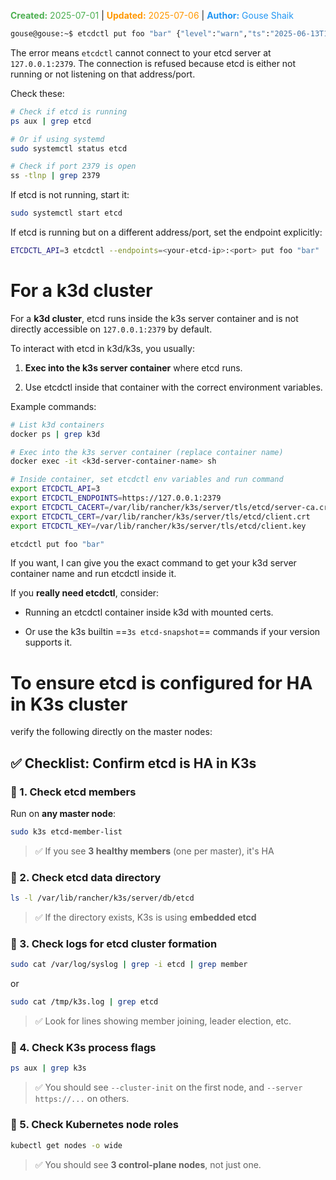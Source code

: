 <span style="color:#4caf50;"><b>Created:</b> 2025-07-01</span> | <span style="color:#ff9800;"><b>Updated:</b> 2025-07-06</span> | <span style="color:#2196f3;"><b>Author:</b> Gouse Shaik</span>

```bash
gouse@gouse:~$ etcdctl put foo "bar" {"level":"warn","ts":"2025-06-13T18:12:52.857946+0300","logger":"etcd-client","caller":"v3@v3.5.13/retry_interceptor.go:62","msg":"retrying of unary invoker failed","target":"etcd-endpoints://0xc0005a2000/127.0.0.1:2379","attempt":0,"error":"rpc error: code = DeadlineExceeded desc = latest balancer error: last connection error: connection error: desc = \"transport: Error while dialing: dial tcp 127.0.0.1:2379: connect: connection refused\""} Error: context deadline exceeded
```
The error means `etcdctl` cannot connect to your etcd server at `127.0.0.1:2379`. The connection is refused because etcd is either not running or not listening on that address/port.

Check these:

```bash
# Check if etcd is running
ps aux | grep etcd

# Or if using systemd
sudo systemctl status etcd

# Check if port 2379 is open
ss -tlnp | grep 2379
```

If etcd is not running, start it:

```bash
sudo systemctl start etcd
```

If etcd is running but on a different address/port, set the endpoint explicitly:

```bash
ETCDCTL_API=3 etcdctl --endpoints=<your-etcd-ip>:<port> put foo "bar"
```

# For a k3d cluster
For a **k3d cluster**, etcd runs inside the k3s server container and is not directly accessible on `127.0.0.1:2379` by default.

To interact with etcd in k3d/k3s, you usually:

1. **Exec into the k3s server container** where etcd runs.
    
2. Use etcdctl inside that container with the correct environment variables.
    

Example commands:

```bash
# List k3d containers
docker ps | grep k3d

# Exec into the k3s server container (replace container name)
docker exec -it <k3d-server-container-name> sh

# Inside container, set etcdctl env variables and run command
export ETCDCTL_API=3
export ETCDCTL_ENDPOINTS=https://127.0.0.1:2379
export ETCDCTL_CACERT=/var/lib/rancher/k3s/server/tls/etcd/server-ca.crt
export ETCDCTL_CERT=/var/lib/rancher/k3s/server/tls/etcd/client.crt
export ETCDCTL_KEY=/var/lib/rancher/k3s/server/tls/etcd/client.key

etcdctl put foo "bar"
```

If you want, I can give you the exact command to get your k3d server container name and run etcdctl inside it.

If you **really need etcdctl**, consider:

- Running an etcdctl container inside k3d with mounted certs.
    
- Or use the k3s builtin ==`3s etcd-snapshot`== commands if your version supports it.

# To ensure **etcd is configured for HA** in **K3s cluster**
verify the following directly on the master nodes:

## ✅ Checklist: Confirm etcd is HA in K3s

### 🔹 1. **Check etcd members**

Run on **any master node**:

```bash
sudo k3s etcd-member-list
```

> ✅ If you see **3 healthy members** (one per master), it's HA

### 🔹 2. **Check etcd data directory**

```bash
ls -l /var/lib/rancher/k3s/server/db/etcd
```

> ✅ If the directory exists, K3s is using **embedded etcd**

### 🔹 3. **Check logs for etcd cluster formation**

```bash
sudo cat /var/log/syslog | grep -i etcd | grep member
```

or

```bash
sudo cat /tmp/k3s.log | grep etcd
```

> ✅ Look for lines showing member joining, leader election, etc.

### 🔹 4. **Check K3s process flags**

```bash
ps aux | grep k3s
```

> ✅ You should see `--cluster-init` on the first node, and `--server https://...` on others.

### 🔹 5. **Check Kubernetes node roles**

```bash
kubectl get nodes -o wide
```

> ✅ You should see **3 control-plane nodes**, not just one.

